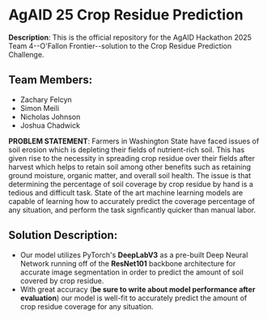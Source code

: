 # AgAID 25 Crop Residue Prediction
**Description**: This is the official repository for the AgAID Hackathon 2025 Team 4--O'Fallon Frontier--solution to the Crop Residue Prediction Challenge.
## Team Members:
* Zachary Felcyn
* Simon Meili
* Nicholas Johnson
* Joshua Chadwick

**PROBLEM STATEMENT**: Farmers in Washington State have faced issues of soil erosion which is depleting their fields of nutrient-rich soil. This has given rise to the necessity in spreading crop residue over their fields after harvest which helps to retain soil among other benefits such as retaining ground moisture, organic matter, and overall soil health. The issue is that determining the percentage of soil coverage by crop residue by hand is a tedious and difficult task. State of the art machine learning models are capable of learning how to accurately predict the coverage percentage of any situation, and perform the task signficantly quicker than manual labor.

## Solution Description:
- Our model utilizes PyTorch's **DeepLabV3** as a pre-built Deep Neural Network running off of the **ResNet101** backbone architecture for accurate image segmentation in order to predict the amount of soil covered by crop residue.
- With great accuracy (**be sure to write about model performance after evaluation**) our model is well-fit to accurately predict the amount of crop residue coverage for any situation.
